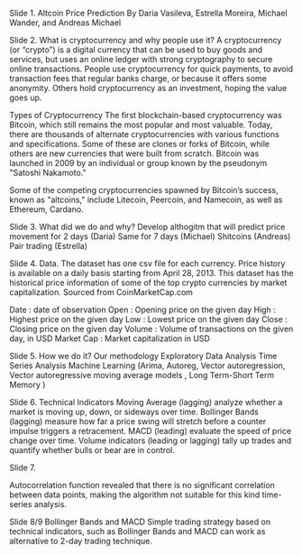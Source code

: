 Slide 1.
Altcoin Price Prediction
By Daria Vasileva, Estrella Moreira, Michael Wander, and Andreas Michael


Slide 2. 
What is cryptocurrency and why people use it?
A cryptocurrency (or “crypto”) is a digital currency that can be used to buy goods and services, but uses an online ledger with strong cryptography to secure online transactions.
People use cryptocurrency for quick payments, to avoid transaction fees that regular banks charge, or because it offers some anonymity. Others hold cryptocurrency as an investment, hoping the value goes up.

Types of Cryptocurrency
The first blockchain-based cryptocurrency was Bitcoin, which still remains the most popular and most valuable. Today, there are thousands of alternate cryptocurrencies with various functions and specifications. Some of these are clones or forks of Bitcoin, while others are new currencies that were built from scratch.
Bitcoin was launched in 2009 by an individual or group known by the pseudonym "Satoshi Nakamoto."

Some of the competing cryptocurrencies spawned by Bitcoin’s success, known as "altcoins," include Litecoin, Peercoin, and Namecoin, as well as Ethereum, Cardano.

Slide 3. 
What did we do and why?
Develop althogitm that will predict price movement for 2 days (Daria)
Same for 7 days (Michael)
Shitcoins (Andreas)
Pair trading (Estrella)

Slide 4.
Data.
The dataset has one csv file for each currency. Price history is available on a daily basis starting from April 28, 2013. This dataset has the historical price information of some of the top crypto currencies by market capitalization. Sourced from CoinMarketCap.com

Date : date of observation
Open : Opening price on the given day
High : Highest price on the given day
Low : Lowest price on the given day
Close : Closing price on the given day
Volume : Volume of transactions on the given day, in USD
Market Cap : Market capitalization in USD

Slide 5.
How we do it?
Our methodology
Exploratory Data Analysis
Time Series Analysis
Machine Learning (Arima, Autoreg, Vector autoregression, Vector autoregressive moving average models , Long Term-Short Term Memory )

Slide 6.
Technical Indicators
Moving Average (lagging) analyze whether a market is moving up, down, or sideways over time.
Bollinger Bands (lagging) measure how far a price swing will stretch before a counter impulse triggers a retracement.
MACD (leading) evaluate the speed of price change over time.
Volume indicators (leading or lagging) tally up trades and quantify whether bulls or bear are in control.

Slide 7. 

Autocorrelation function revealed that there is no significant correlation between data points, making the algorithm not suitable for this kind time-series analysis.  

Slide 8/9 
Bollinger Bands and MACD
Simple trading strategy based on technical indicators, such as Bollinger Bands and MACD can work as alternative to 2-day trading technique.










